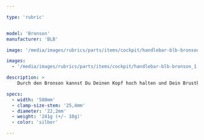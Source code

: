 ```yaml
---

type: 'rubric'


model: 'Bronson'
manufacturer: 'BLB'

image: '/media/images/rubrics/parts/items/cockpit/handlebar-blb-bronson_1.jpeg'

images:
  - '/media/images/rubrics/parts/items/cockpit/handlebar-blb-bronson_1.jpeg'

description: >
    Durch den Bronson kannst Du Deinen Kopf hoch halten und Dein Brustkorb hat Platz zur Entfaltung. Egal, wie herum er montiert wird, bietet er Dir besonderen Komfort.

specs:
  - width: '580mm'
  - clamp-size-stem: '25,4mm'
  - diameter: '22,2mm'
  - weight: '241g (+/- 10g)'
  - color: 'silber'

---
```

